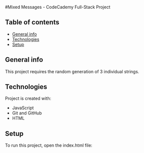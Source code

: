 #Mixed Messages - CodeCademy Full-Stack Project

## Table of contents
* [General info](#general-info)
* [Technologies](#technologies)
* [Setup](#setup)

## General info
This project requires the random generation of 3 individual strings.
	
## Technologies
Project is created with:
* JavaScript
* Git and GitHub
* HTML
	
## Setup
To run this project, open the index.html file:
